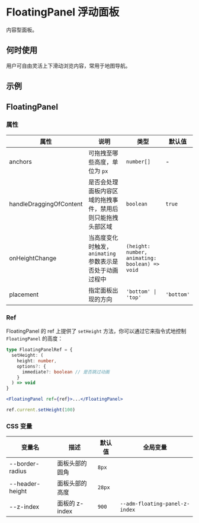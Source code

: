 # FloatingPanel 浮动面板

内容型面板。

## 何时使用

用户可自由灵活上下滑动浏览内容，常用于地图导航。

## 示例

<code src="./demos/demo1.tsx"></code>

<code src="./demos/demo3.tsx"></code>

<code src="./demos/demo2.tsx"></code>

## FloatingPanel

### 属性

| 属性 | 说明 | 类型 | 默认值 |
| --- | --- | --- | --- |
| anchors | 可拖拽至哪些高度，单位为 `px` | `number[]` | - |
| handleDraggingOfContent | 是否会处理面板内容区域的拖拽事件，禁用后则只能拖拽头部区域 | `boolean` | `true` |
| onHeightChange | 当高度变化时触发，`animating` 参数表示是否处于动画过程中 | `(height: number, animating: boolean) => void` |  |
| placement | 指定面板出现的方向 | `'bottom' \| 'top'` | `'bottom'` |

### Ref

FloatingPanel 的 ref 上提供了 `setHeight` 方法，你可以通过它来指令式地控制 `FloatingPanel` 的高度：

```ts
type FloatingPanelRef = {
  setHeight: (
    height: number,
    options?: {
      immediate?: boolean // 是否跳过动画
    }
  ) => void
}
```

```jsx
<FloatingPanel ref={ref}>...</FloatingPanel>

ref.current.setHeight(100)
```

### CSS 变量

| 变量名          | 描述           | 默认值 | 全局变量                       |
| --------------- | -------------- | ------ | ------------------------------ |
| --border-radius | 面板头部的圆角 | `8px`  |                                |
| --header-height | 面板头部的高度 | `28px` |                                |
| --z-index       | 面板的 z-index | `900`  | `--adm-floating-panel-z-index` |
